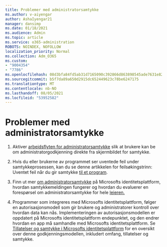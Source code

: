 ```yaml
---
title: Problemer med administratorsamtykke
ms.author: v-aiyengar
author: AshaIyengar21
manager: dansimp
ms.date: 01/18/2021
ms.audience: Admin
ms.topic: article
ms.service: o365-administration
ROBOTS: NOINDEX, NOFOLLOW
localization_priority: Normal
ms.collection: Adm_O365
ms.custom:
- "9004354"
- "7786"
ms.openlocfilehash: 08d3bfa84fd5ab31d7165090c392866d863898545ade7631e820a100eef89dea
ms.sourcegitcommit: b5f7da89a650d2915dc652449623c78be6247175
ms.translationtype: MT
ms.contentlocale: nb-NO
ms.lasthandoff: 08/05/2021
ms.locfileid: "53952582"
---
```

# <a name="admin-consent-issues"></a>Problemer med administratorsamtykke

1. Aktiver [arbeidsflyten for administratorsamtykke](https://docs.microsoft.com/azure/active-directory/manage-apps/configure-admin-consent-workflow) slik at brukere kan be om administratorgodkjenning direkte fra skjermbildet for samtykke.

1. Hvis du eller brukerne av programmet ser uventede feil under samtykkeprosessen, kan du se denne artikkelen for feilsøkingstrinn: Uventet feil når du gir samtykke [til et program](https://docs.microsoft.com/azure/active-directory/manage-apps/application-sign-in-unexpected-user-consent-error).

1. Finn ut mer [om administratorsamtykke](https://docs.microsoft.com/azure/active-directory/develop/v2-admin-consent) [](https://docs.microsoft.com/azure/active-directory/develop/v2-admin-consent) på Microsofts identitetsplattform, hvordan samtykkemeldingen fungerer og hvordan du evaluerer en forespørsel om administratorsamtykke for hele [leieren.](https://docs.microsoft.com/azure/active-directory/manage-apps/manage-consent-requests#evaluating-a-request-for-tenant-wide-admin-consent)

1. Programmer som integreres med Microsofts identitetsplattform, følger en autorisasjonsmodell som gir brukere og administratorer kontroll over hvordan data kan nås. Implementeringen av autorisasjonsmodellen er oppdatert på Microsofts identitetsplattform endepunktet, og den endrer hvordan en app må samhandle med Microsofts identitetsplattform. Se [Tillatelser og samtykke i Microsofts identitetsplattform](https://docs.microsoft.com/azure/active-directory/manage-apps/manage-consent-requests#evaluating-a-request-for-tenant-wide-admin-consent) for en oversikt over denne godkjenningsmodellen, inkludert omfang, tillatelser og samtykke.